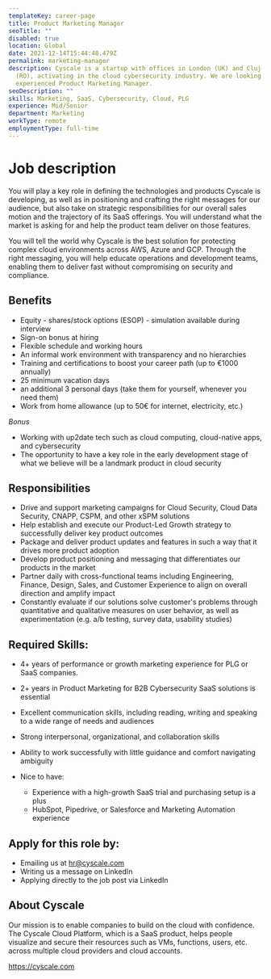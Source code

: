 ```yaml
---
templateKey: career-page
title: Product Marketing Manager
seoTitle: ""
disabled: true
location: Global
date: 2021-12-14T15:44:48.479Z
permalink: marketing-manager
description: Cyscale is a startup with offices in London (UK) and Cluj-Napoca
  (RO), activating in the cloud cybersecurity industry. We are looking for an
  experienced Product Marketing Manager.
seoDescription: ""
skills: Marketing, SaaS, Cybersecurity, Cloud, PLG
experience: Mid/Senior
department: Marketing
workType: remote
employmentType: full-time
---
```

# Job description

You will play a key role in defining the technologies and products Cyscale is developing, as well as in positioning and crafting the right messages for our audience, but also take on strategic responsibilities for our overall sales motion and the trajectory of its SaaS offerings. You will understand what the market is asking for and help the product team deliver on those features.

You will tell the world why Cyscale is the best solution for protecting complex cloud environments across AWS, Azure and GCP. Through the right messaging, you will help educate operations and development teams, enabling them to deliver fast without compromising on security and compliance.

## Benefits

* Equity - shares/stock options (ESOP) - simulation available during interview
* Sign-on bonus at hiring
* Flexible schedule and working hours
* An informal work environment with transparency and no hierarchies
* Training and certifications to boost your career path (up to €1000 annually)
* 25 minimum vacation days
* an additional 3 personal days (take them for yourself, whenever you need them)
* Work from home allowance (up to 50€ for internet, electricity, etc.)

_Bonus_

* Working with up2date tech such as cloud computing, cloud-native apps, and cybersecurity
* The opportunity to have a key role in the early development stage of what we believe will be a landmark product in cloud security

## Responsibilities

* Drive and support marketing campaigns for Cloud Security, Cloud Data Security, CNAPP, CSPM, and other xSPM solutions
* Help establish and execute our Product-Led Growth strategy to successfully deliver key product outcomes
* Package and deliver product updates and features in such a way that it drives more product adoption
* Develop product positioning and messaging that differentiates our products in the market
* Partner daily with cross-functional teams including Engineering, Finance, Design, Sales, and Customer Experience to align on overall direction and amplify impact
* Constantly evaluate if our solutions solve customer's problems through quantitative and qualitative measures on user behavior, as well as experimentation (e.g. a/b testing, survey data, usability studies)

## Required Skills:

* 4+ years of performance or growth marketing experience for PLG or SaaS companies.
* 2+ years in Product Marketing for B2B Cybersecurity SaaS solutions is essential
* Excellent communication skills, including reading, writing and speaking to a wide range of needs and audiences
* Strong interpersonal, organizational, and collaboration skills
* Ability to work successfully with little guidance and comfort navigating ambiguity
* Nice to have:

  * Experience with a high-growth SaaS trial and purchasing setup is a plus
  * HubSpot, Pipedrive, or Salesforce and Marketing Automation experience

## Apply for this role by:

* Emailing us at [hr@cyscale.com](mailto:hr@cyscale.com)
* Writing us a message on LinkedIn
* Applying directly to the job post via LinkedIn

## About Cyscale

Our mission is to enable companies to build on the cloud with confidence. The Cyscale Cloud Platform, which is a SaaS product, helps people visualize and secure their resources such as VMs, functions, users, etc. across multiple cloud providers and cloud accounts.

https://cyscale.com
